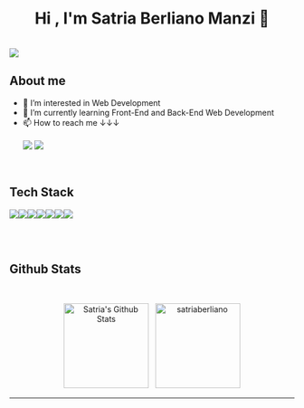 <h1 align="center">Hi , I'm Satria Berliano Manzi 👋</h1>

<br>
<img src="https://komarev.com/ghpvc/?username=satriaberliano&&style=flat-square" />


## About me
- 👀 I’m interested in Web Development
- 🌱 I’m currently learning Front-End and Back-End Web Development
- 📫 How to reach me ↓↓↓
<br><br>
<a href="https://www.linkedin.com/in/satriaberlianomanzi/"><img src="https://img.shields.io/badge/LinkedIn-0077B5?style=for-the-badge&logo=linkedin&logoColor=white" /></a>
<a href="https://www.instagram.com/satria_berliano/"><img src="https://img.shields.io/badge/Instagram-E4405F?style=for-the-badge&logo=instagram&logoColor=white" /></a>

</br>

## Tech Stack
<div style="display: flex;">
	<img src="https://img.shields.io/badge/HTML5-E34F26?style=for-the-badge&logo=html5&logoColor=white" />
	<img src="https://img.shields.io/badge/CSS3-1572B6?style=for-the-badge&logo=css3&logoColor=white" />
	<img src="https://img.shields.io/badge/JavaScript-323330?style=for-the-badge&logo=javascript&logoColor=F7DF1E" />
	<img src="https://img.shields.io/badge/React-20232A?style=for-the-badge&logo=react&logoColor=61DAFB" />
	<img src="https://img.shields.io/badge/next.js-000000?style=for-the-badge&logo=nextdotjs&logoColor=white" />
	<img src="https://img.shields.io/badge/tailwindcss-%2338B2AC.svg?style=for-the-badge&logo=tailwind-css&logoColor=white" />
	<img src="https://img.shields.io/badge/typescript-%23007ACC.svg?style=for-the-badge&logo=typescript&logoColor=white" />
</div>

<br><br>

## Github Stats

  <br/>
  <p align="center">
    <a href="https://github.com/satriaberliano/github-readme-stats"><img alt="Satria's Github Stats" src="https://github-readme-stats.vercel.app/api?username=satriaberliano&show_icons=true&count_private=true&theme=algolia" height="150px"/></a>
  &nbsp;
	  <img src="https://github-readme-stats.vercel.app/api/top-langs?username=satriaberliano&show_icons=true&locale=en&layout=compact&theme=algolia" alt="satriaberliano" height="150px"/>
  <br/>
  </p>

----
<!---
satriaberliano/satriaberliano is a ✨ special ✨ repository because its `README.md` (this file) appears on your GitHub profile.
You can click the Preview link to take a look at your changes.
--->
